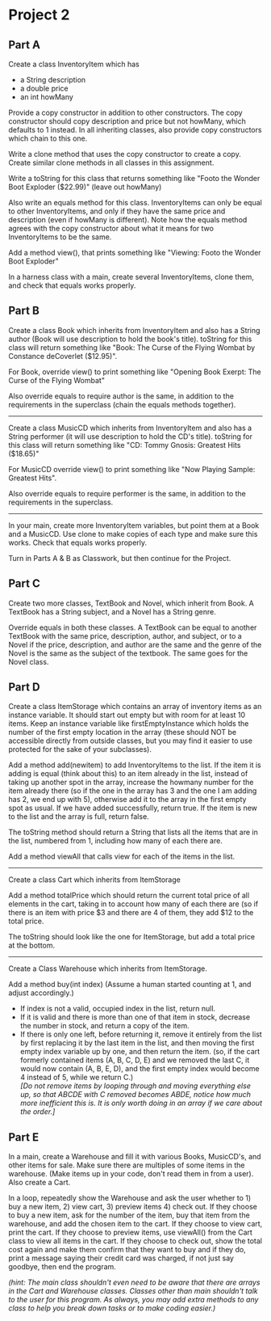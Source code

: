 # Project 2
## Part A

Create a class InventoryItem which has
- a String description
- a double price
- an int howMany

Provide a copy constructor in addition to other constructors.  The copy constructor should copy description and price but not howMany, which defaults to 1 instead.  In all inheriting classes, also provide copy constructors which chain to this one.

Write a clone method that uses the copy constructor to create a copy.  Create similar clone methods in all classes in this assignment.

Write a toString for this class that returns something like "Footo the Wonder Boot Exploder ($22.99)" (leave out howMany)

Also write an equals method for this class. InventoryItems can only be equal to other InventoryItems, and only if they have the same price and description (even if howMany is different). Note how the equals method agrees with the copy constructor about what it means for two InventoryItems to be the same.

Add a method view(), that prints something like "Viewing: Footo the Wonder Boot Exploder"

In a harness class with a main, create several InventoryItems, clone them, and check that  equals works properly.

## Part B
Create a class Book which inherits from InventoryItem and also has a String author (Book will use description to hold the book's title). toString for this class will return something like "Book: The Curse of the Flying Wombat by Constance deCoverlet ($12.95)". 

For Book, override view() to print something like "Opening Book Exerpt: The Curse of the Flying Wombat"

Also override equals to require author is the same, in addition to the requirements in the superclass (chain the equals methods together).

---

Create a class MusicCD which inherits from InventoryItem and also has a String performer (it will use description to hold the CD's title). toString for this class will return something like "CD: Tommy Gnosis: Greatest Hits ($18.65)" 

For MusicCD override view() to print something like "Now Playing Sample: Greatest Hits".

Also override equals to require performer is the same, in addition to the requirements in the superclass.

---

In your main, create more InventoryItem variables, but point them at a Book and a MusicCD.  Use clone to make copies of each type and make sure this works.  Check that equals works properly. 

Turn in Parts A & B as Classwork, but then continue for the Project.

## Part C
Create two more classes, TextBook and Novel, which inherit from Book. A TextBook has a String subject, and a Novel has a String genre.

Override equals in both these classes.  A TextBook can be equal to another TextBook with the same price, description, author,  and subject, or to a Novel if the price, description, and author are the same and the genre of the Novel is the same as the subject of the textbook. The same goes for the Novel class.  

## Part D
Create a class ItemStorage which contains an array of inventory items as an instance variable. It should start out empty but with room for at least 10 items. Keep an instance variable like firstEmptyInstance which holds the number of the first empty location in the array (these should NOT be accessible directly from outside classes, but you may find it easier to use protected for the sake of your subclasses).

Add a method add(newitem) to add InventoryItems to the list.  If the item it is adding is equal (think about this) to an item already in the list, instead of taking up another spot in the array, increase the howmany number for the item already there (so if the one in the array has 3 and the one I am adding has 2, we end up with 5), otherwise add it to the array in the first empty spot as usual.  If we have added successfully, return true. If the item is new to the list and the array is full, return false.

The toString method should return a String that lists all the items that are in the list, numbered from 1, including how many of each there are.

Add a method viewAll that calls view for each of the items in the list.

---

Create a class Cart which inherits from ItemStorage

Add a method totalPrice which should return the current total price of all elements in the cart, taking in to account how many of each there are (so if there is an item with price $3 and there are 4 of them, they add $12 to the total price.

The toString should look like the one for ItemStorage, but add a total price at the bottom.

---

Create a Class Warehouse which inherits from ItemStorage.

Add a method buy(int index) (Assume a human started counting at 1, and adjust accordingly.)

- If index is not a valid, occupied index in the list, return null. 
- If it is valid and there is more than one of that item in stock, decrease the number in stock, and return a copy of the item. 
- If there is only one left, before returning it, remove it entirely from the list by first replacing it by the last item in the list, and then moving the first empty index variable up by one, and then return the item.  (so, if the cart formerly contained items (A, B, C, D, E) and we removed the last C, it would now contain (A, B, E, D), and the first empty index would become 4 instead of 5, while we return C.)  
*[Do not remove items by looping through and moving everything else up, so that ABCDE with C removed becomes ABDE, notice how much more inefficient this is.  It is only worth doing in an array if we care about the order.]*

## Part E
In a main, create a Warehouse and fill it with various Books, MusicCD's, and other items for sale.  Make sure there are multiples of some items in the warehouse. (Make items up in your code, don't read them in from a user). Also create a Cart.

In a loop, repeatedly show the Warehouse and ask the user whether to 1) buy a new item, 2) view cart, 3) preview items 4) check out. If they choose to buy a new item, ask for the number of the item, buy that item from the warehouse, and add the chosen item to the cart. If they choose to view cart, print the cart. If they choose to preview items, use viewAll() from the Cart class to view all items in the cart. If they choose to check out,  show the total cost again and make them confirm that they want to buy  and if they do, print a message saying their credit card was charged, if not just say goodbye, then end the program.

*(hint: The main class shouldn't even need to be aware that there are arrays in the Cart and Warehouse classes.  Classes other than main shouldn't talk to the user for this program.  As always, you may add extra methods to any class to help you break down tasks or to make coding easier.)*